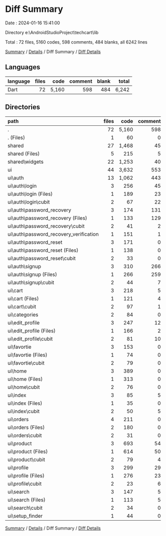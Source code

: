 # Diff Summary

Date : 2024-01-16 15:41:00

Directory e:\\AndroidStudioProject\\techcart\\lib

Total : 72 files,  5160 codes, 598 comments, 484 blanks, all 6242 lines

[Summary](results.md) / [Details](details.md) / Diff Summary / [Diff Details](diff-details.md)

## Languages
| language | files | code | comment | blank | total |
| :--- | ---: | ---: | ---: | ---: | ---: |
| Dart | 72 | 5,160 | 598 | 484 | 6,242 |

## Directories
| path | files | code | comment | blank | total |
| :--- | ---: | ---: | ---: | ---: | ---: |
| . | 72 | 5,160 | 598 | 484 | 6,242 |
| . (Files) | 1 | 60 | 0 | 10 | 70 |
| shared | 27 | 1,468 | 45 | 146 | 1,659 |
| shared (Files) | 5 | 215 | 5 | 55 | 275 |
| shared\\widgets | 22 | 1,253 | 40 | 91 | 1,384 |
| ui | 44 | 3,632 | 553 | 328 | 4,513 |
| ui\\auth | 13 | 1,062 | 443 | 99 | 1,604 |
| ui\\auth\\login | 3 | 256 | 45 | 23 | 324 |
| ui\\auth\\login (Files) | 1 | 189 | 23 | 6 | 218 |
| ui\\auth\\login\\cubit | 2 | 67 | 22 | 17 | 106 |
| ui\\auth\\password_recovery | 3 | 174 | 131 | 21 | 326 |
| ui\\auth\\password_recovery (Files) | 1 | 133 | 129 | 8 | 270 |
| ui\\auth\\password_recovery\\cubit | 2 | 41 | 2 | 13 | 56 |
| ui\\auth\\password_recovery_verification | 1 | 151 | 1 | 12 | 164 |
| ui\\auth\\password_reset | 3 | 171 | 0 | 19 | 190 |
| ui\\auth\\password_reset (Files) | 1 | 138 | 0 | 8 | 146 |
| ui\\auth\\password_reset\\cubit | 2 | 33 | 0 | 11 | 44 |
| ui\\auth\\signup | 3 | 310 | 266 | 24 | 600 |
| ui\\auth\\signup (Files) | 1 | 266 | 259 | 11 | 536 |
| ui\\auth\\signup\\cubit | 2 | 44 | 7 | 13 | 64 |
| ui\\cart | 3 | 218 | 5 | 28 | 251 |
| ui\\cart (Files) | 1 | 121 | 4 | 3 | 128 |
| ui\\cart\\cubit | 2 | 97 | 1 | 25 | 123 |
| ui\\categories | 2 | 84 | 0 | 6 | 90 |
| ui\\edit_profile | 3 | 247 | 12 | 28 | 287 |
| ui\\edit_profile (Files) | 1 | 166 | 2 | 8 | 176 |
| ui\\edit_profile\\cubit | 2 | 81 | 10 | 20 | 111 |
| ui\\favortie | 3 | 153 | 0 | 31 | 184 |
| ui\\favortie (Files) | 1 | 74 | 0 | 3 | 77 |
| ui\\favortie\\cubit | 2 | 79 | 0 | 28 | 107 |
| ui\\home | 3 | 389 | 0 | 28 | 417 |
| ui\\home (Files) | 1 | 313 | 0 | 3 | 316 |
| ui\\home\\cubit | 2 | 76 | 0 | 25 | 101 |
| ui\\index | 3 | 85 | 5 | 16 | 106 |
| ui\\index (Files) | 1 | 35 | 0 | 3 | 38 |
| ui\\index\\cubit | 2 | 50 | 5 | 13 | 68 |
| ui\\orders | 4 | 211 | 0 | 19 | 230 |
| ui\\orders (Files) | 2 | 180 | 0 | 7 | 187 |
| ui\\orders\\cubit | 2 | 31 | 0 | 12 | 43 |
| ui\\product | 3 | 693 | 54 | 38 | 785 |
| ui\\product (Files) | 1 | 614 | 50 | 16 | 680 |
| ui\\product\\cubit | 2 | 79 | 4 | 22 | 105 |
| ui\\profile | 3 | 299 | 29 | 14 | 342 |
| ui\\profile (Files) | 1 | 276 | 23 | 6 | 305 |
| ui\\profile\\cubit | 2 | 23 | 6 | 8 | 37 |
| ui\\search | 3 | 147 | 5 | 17 | 169 |
| ui\\search (Files) | 1 | 113 | 5 | 5 | 123 |
| ui\\search\\cubit | 2 | 34 | 0 | 12 | 46 |
| ui\\setup_finder | 1 | 44 | 0 | 4 | 48 |

[Summary](results.md) / [Details](details.md) / Diff Summary / [Diff Details](diff-details.md)